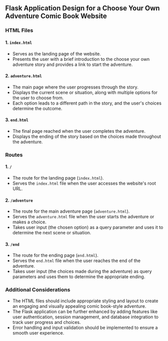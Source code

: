  ## Flask Application Design for a Choose Your Own Adventure Comic Book Website

### HTML Files

#### 1. `index.html`
- Serves as the landing page of the website.
- Presents the user with a brief introduction to the choose your own adventure story and provides a link to start the adventure.

#### 2. `adventure.html`
- The main page where the user progresses through the story.
- Displays the current scene or situation, along with multiple options for the user to choose from.
- Each option leads to a different path in the story, and the user's choices determine the outcome.

#### 3. `end.html`
- The final page reached when the user completes the adventure.
- Displays the ending of the story based on the choices made throughout the adventure.

### Routes

#### 1. `/`
- The route for the landing page (`index.html`).
- Serves the `index.html` file when the user accesses the website's root URL.

#### 2. `/adventure`
- The route for the main adventure page (`adventure.html`).
- Serves the `adventure.html` file when the user starts the adventure or makes a choice.
- Takes user input (the chosen option) as a query parameter and uses it to determine the next scene or situation.

#### 3. `/end`
- The route for the ending page (`end.html`).
- Serves the `end.html` file when the user reaches the end of the adventure.
- Takes user input (the choices made during the adventure) as query parameters and uses them to determine the appropriate ending.

### Additional Considerations

- The HTML files should include appropriate styling and layout to create an engaging and visually appealing comic book-style adventure.
- The Flask application can be further enhanced by adding features like user authentication, session management, and database integration to track user progress and choices.
- Error handling and input validation should be implemented to ensure a smooth user experience.
